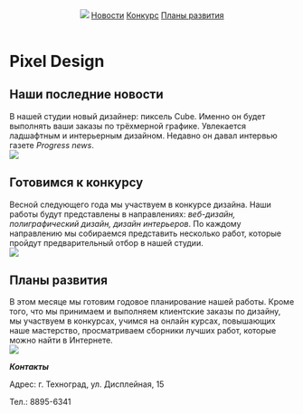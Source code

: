 <html>
    <head>
        <title>Студия создания сайта</title>
        <link rel="stylesheet"href="style.css"/>
    </head>
    <body>
        <header>
            <img src="https://mars.algoritmika.org/uploads/2020/11/logo_0_1606475988.png"/>
            <a href="#news">Новости</a>
            <a href="#contest">Конкурс</a>
            <a href="#plans">Планы развития</a>
        </header>
        <main>
            <h1>Pixel Design</h1>
            <h2 id="news">Наши последние новости</h2>
            <p>В нашей студии новый дизайнер: пиксель Cube. Именно он будет выполнять ваши заказы по трёхмерной графике. Увлекается ладшафтным и интерьерным дизайном. Недавно он давал интервью газете <i>Progress news</i>.<br/><img src ="https://mars.algoritmika.org/uploads/2020/11/news_0_1606476698.png"></p>
            <h2 id="contest">Готовимся к конкурсу</h2>
            <p>Весной следующего года мы участвуем в конкурсе дизайна. Наши работы будут представлены в направлениях: <i>веб-дизайн, полиграфический дизайн, дизайн интерьеров</i>. По каждому направлению мы собираемся представить несколько работ, которые пройдут предварительный отбор в нашей студии.<br/><img src="https://mars.algoritmika.org/uploads/2020/11/pixel-cells-3702056_1280_0_1606479607.png"/></p>
            <h2 contest="plans">Планы развития</h2>
            <p>В этом месяце мы готовим годовое планирование нашей работы. Кроме того, что мы принимаем и выполняем клиентские заказы по дизайну, мы участвуем в конкурсах, учимся на онлайн курсах, повышающих наше мастерство, просматриваем сборники лучших работ, которые можно найти в Интернете.<br/><img src="https://mars.algoritmika.org/uploads/2020/11/plans_0_1606479762.png"/></p>
        </main>
        <footer>
            <p><b><i>Контакты</i></b></p>
            <p>Адрес: г. Техноград, ул. Дисплейная, 15</p>
            <p>Тел.: 8895-6341</p>
        </footer>
    </body>
    
</html>
